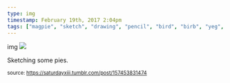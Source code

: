 ```yaml
---
type: img
timestamp: February 19th, 2017 2:04pm
tags: ["magpie", "sketch", "drawing", "pencil", "bird", "birb", "yeg", "art"]
---
```

img
<img src="https://saturdayxiii.github.io/media/157453831474.jpg"/>

Sketching some pies.
 
      
      
      
      
      
  
<small>source: https://saturdayxiii.tumblr.com/post/157453831474</small>